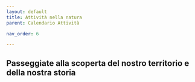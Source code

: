 ```yaml
---
layout: default
title: Attività nella natura
parent: Calendario Attività

nav_order: 6

---
```


## Passeggiate alla scoperta del nostro territorio e della nostra storia




